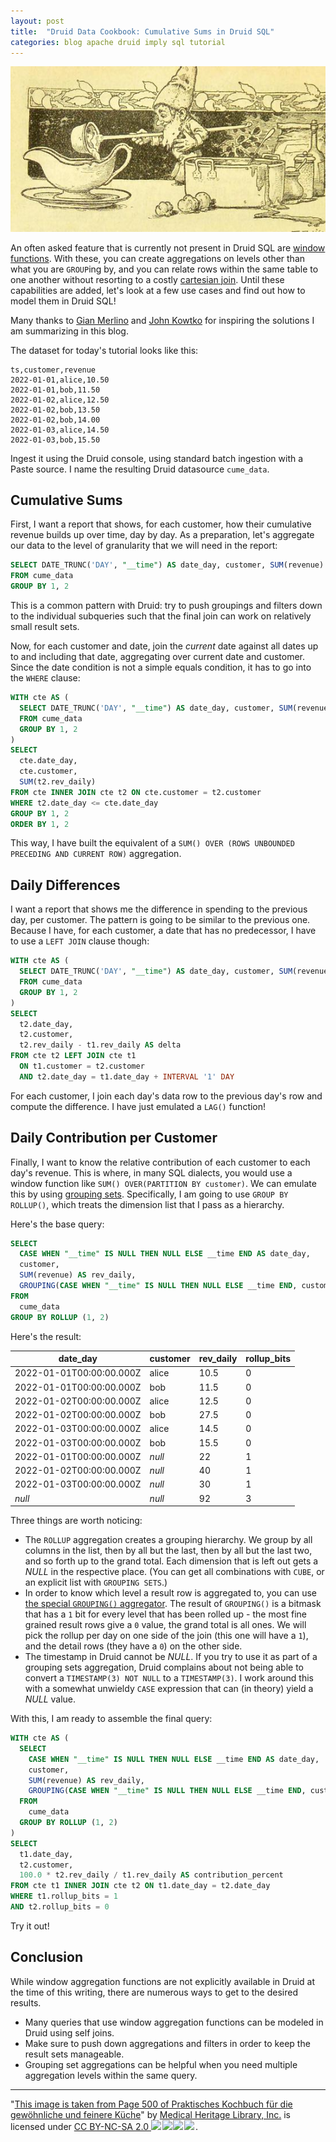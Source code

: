 ```yaml
---
layout: post
title:  "Druid Data Cookbook: Cumulative Sums in Druid SQL"
categories: blog apache druid imply sql tutorial
---
```

![Druid Cookbook](/assets/2021-12-21-elf.jpg)

An often asked feature that is currently not present in Druid SQL are [window functions](https://www.sqltutorial.org/sql-window-functions/). With these, you can create aggregations on levels other than what you are `GROUP`ing by, and you can relate rows within the same table to one another without resorting to a costly [cartesian join](https://en.wikipedia.org/wiki/Join_(SQL)#Cross_join). Until these capabilities are added, let's look at a few use cases and find out how to model them in Druid SQL!

Many thanks to [Gian Merlino](https://www.linkedin.com/in/gianmerlino/) and [John Kowtko](https://www.linkedin.com/in/jkowtko/) for inspiring the solutions I am summarizing in this blog.

The dataset for today's tutorial looks like this:

```csv
ts,customer,revenue
2022-01-01,alice,10.50
2022-01-01,bob,11.50
2022-01-02,alice,12.50
2022-01-02,bob,13.50
2022-01-02,bob,14.00
2022-01-03,alice,14.50
2022-01-03,bob,15.50
```

Ingest it using the Druid console, using standard batch ingestion with a Paste source. I name the resulting Druid datasource `cume_data`.

## Cumulative Sums

First, I want a report that shows, for each customer, how their cumulative revenue builds up over time, day by day. As a preparation, let's aggregate our data to the level of granularity that we will need in the report:

```sql
SELECT DATE_TRUNC('DAY', "__time") AS date_day, customer, SUM(revenue) AS rev_daily
FROM cume_data
GROUP BY 1, 2
```

This is a common pattern with Druid: try to push groupings and filters down to the individual subqueries such that the final join can work on relatively small result sets.

Now, for each customer and date, join the _current_ date against all dates up to and including that date, aggregating over current date and customer. Since the date condition is not a simple equals condition, it has to go into the `WHERE` clause: 

```sql
WITH cte AS (
  SELECT DATE_TRUNC('DAY', "__time") AS date_day, customer, SUM(revenue) AS rev_daily
  FROM cume_data
  GROUP BY 1, 2
)
SELECT
  cte.date_day,
  cte.customer,
  SUM(t2.rev_daily)
FROM cte INNER JOIN cte t2 ON cte.customer = t2.customer
WHERE t2.date_day <= cte.date_day
GROUP BY 1, 2
ORDER BY 1, 2
```

This way, I have built the equivalent of a `SUM() OVER (ROWS UNBOUNDED PRECEDING AND CURRENT ROW)` aggregation.

## Daily Differences

I want a report that shows me the difference in spending to the previous day, per customer. The pattern is going to be similar to the previous one. Because I have, for each customer, a date that has no predecessor, I have to use a `LEFT JOIN` clause though:

```sql
WITH cte AS (
  SELECT DATE_TRUNC('DAY', "__time") AS date_day, customer, SUM(revenue) AS rev_daily
  FROM cume_data
  GROUP BY 1, 2
)
SELECT
  t2.date_day,
  t2.customer,
  t2.rev_daily - t1.rev_daily AS delta
FROM cte t2 LEFT JOIN cte t1 
  ON t1.customer = t2.customer
  AND t2.date_day = t1.date_day + INTERVAL '1' DAY
```

For each customer, I join each day's data row to the previous day's row and compute the difference. I have just emulated a `LAG()` function!

## Daily Contribution per Customer

Finally, I want to know the relative contribution of each customer to each day's revenue. This is where, in many SQL dialects, you would use a window function like `SUM() OVER(PARTITION BY customer)`. We can emulate this by using [grouping sets](https://druid.apache.org/docs/latest/querying/sql.html#group-by). Specifically, I am going to use `GROUP BY ROLLUP()`, which treats the dimension list that I pass as a hierarchy.

Here's the base query:

```sql
SELECT
  CASE WHEN "__time" IS NULL THEN NULL ELSE __time END AS date_day, 
  customer,
  SUM(revenue) AS rev_daily,
  GROUPING(CASE WHEN "__time" IS NULL THEN NULL ELSE __time END, customer) AS rollup_bits
FROM
  cume_data
GROUP BY ROLLUP (1, 2)
```

Here's the result:

date_day|customer|rev_daily|rollup_bits
---|---|---|---
2022-01-01T00:00:00.000Z|alice|10.5|0
2022-01-01T00:00:00.000Z|bob|11.5|0
2022-01-02T00:00:00.000Z|alice|12.5|0
2022-01-02T00:00:00.000Z|bob|27.5|0
2022-01-03T00:00:00.000Z|alice|14.5|0
2022-01-03T00:00:00.000Z|bob|15.5|0
2022-01-01T00:00:00.000Z|_null_|22|1
2022-01-02T00:00:00.000Z|_null_|40|1
2022-01-03T00:00:00.000Z|_null_|30|1
_null_|_null_|92|3

Three things are worth noticing:

- The `ROLLUP` aggregation creates a grouping hierarchy. We group by all columns in the list, then by all but the last, then by all but the last two, and so forth up to the grand total. Each dimension that is left out gets a _NULL_ in the respective place. (You can get all combinations with `CUBE`, or an explicit list with `GROUPING SETS`.)
- In order to know which level a result row is aggregated to, you can use [the special `GROUPING()` aggregator](https://druid.apache.org/docs/latest/querying/aggregations.html#grouping-aggregator). The result of `GROUPING()` is a bitmask that has a `1` bit for every level that has been rolled up - the most fine grained result rows give a `0` value, the grand total is all ones. We will pick the rollup per day on one side of the join (this one will have a `1`), and the detail rows (they have a `0`) on the other side.
- The timestamp in Druid cannot be _NULL_. If you try to use it as part of a grouping sets aggregation, Druid complains about not being able to convert a `TIMESTAMP(3) NOT NULL` to a `TIMESTAMP(3)`. I work around this with a somewhat unwieldy `CASE` expression that can (in theory) yield a _NULL_ value.

With this, I am ready to assemble the final query:

```sql
WITH cte AS (
  SELECT
    CASE WHEN "__time" IS NULL THEN NULL ELSE __time END AS date_day, 
    customer,
    SUM(revenue) AS rev_daily,
    GROUPING(CASE WHEN "__time" IS NULL THEN NULL ELSE __time END, customer) AS rollup_bits
  FROM
    cume_data
  GROUP BY ROLLUP (1, 2)
)
SELECT
  t1.date_day,
  t2.customer,
  100.0 * t2.rev_daily / t1.rev_daily AS contribution_percent
FROM cte t1 INNER JOIN cte t2 ON t1.date_day = t2.date_day
WHERE t1.rollup_bits = 1
AND t2.rollup_bits = 0
```

Try it out!

## Conclusion

While window aggregation functions are not explicitly available in Druid at the time of this writing, there are numerous ways to get to the desired results.

- Many queries that use window aggregation functions can be modeled in Druid using self joins.
- Make sure to push down aggregations and filters in order to keep the result sets manageable.
- Grouping set aggregations can be helpful when you need multiple aggregation levels within the same query.


---

"[This image is taken from Page 500 of Praktisches Kochbuch f&uuml;r die gew&ouml;hnliche und feinere K&uuml;che](https://www.flickr.com/photos/mhlimages/48051262646/)" by [Medical Heritage Library, Inc.](https://www.flickr.com/photos/mhlimages/) is licensed under <a target="_blank" rel="noopener noreferrer" href="https://creativecommons.org/licenses/by-nc-sa/2.0/">CC BY-NC-SA 2.0 <img src="https://mirrors.creativecommons.org/presskit/icons/cc.svg" style="height: 1em; margin-right: 0.125em; display: inline;"/><img src="https://mirrors.creativecommons.org/presskit/icons/by.svg" style="height: 1em; margin-right: 0.125em; display: inline;"/><img src="https://mirrors.creativecommons.org/presskit/icons/nc.svg" style="height: 1em; margin-right: 0.125em; display: inline;"/><img src="https://mirrors.creativecommons.org/presskit/icons/sa.svg" style="height: 1em; margin-right: 0.125em; display: inline;"/></a>.

